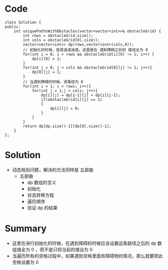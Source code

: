 # Code 
    class Solution {
    public:
        int uniquePathsWithObstacles(vector<vector<int>>& obstacleGrid) {
            int rows = obstacleGrid.size();
            int cols = obstacleGrid[0].size();
            vector<vector<int>> dp(rows,vector<int>(cols,0));
            // 初始化的时候，容易造成迷惑。这里是在 遇到障碍之后的 路径全为 0
            for(int i = 0; i < rows && obstacleGrid[i][0] != 1; i++) {
                dp[i][0] = 1;
            }
            for(int j = 0; j < cols && obstacleGrid[0][j] != 1; j++){
                dp[0][j] = 1;
            }
            // 当遇到障碍的时候，该路径为 0
            for(int i = 1; i < rows; i++){
                for(int j = 1;j < cols; j++){
                    dp[i][j] = dp[i-1][j] + dp[i][j-1];
                    if(obstacleGrid[i][j] == 1)
                    {
                        dp[i][j] = 0;
                    }
                }
            }
            return dp[dp.size()-1][dp[0].size()-1];
        }
    };
# Solution 
  * 动态规划问题，解决的方法同样是 五部曲
    * 五部曲
      * dp 数组的含义
      * 初始化
      * 状态转移方程
      * 遍历顺序
      * 验证 dp 的结果
# Summary
  * 这里在进行初始化的时候，在遇到障碍的时候应该设置这条路径之后的 dp 数组值全为 0 ，而不是只将当前的值设为 0 
  * 当遍历所有的空格过程中，如果遇到空格里面有障碍物的情况，那么就要把此空格设置为 0 
